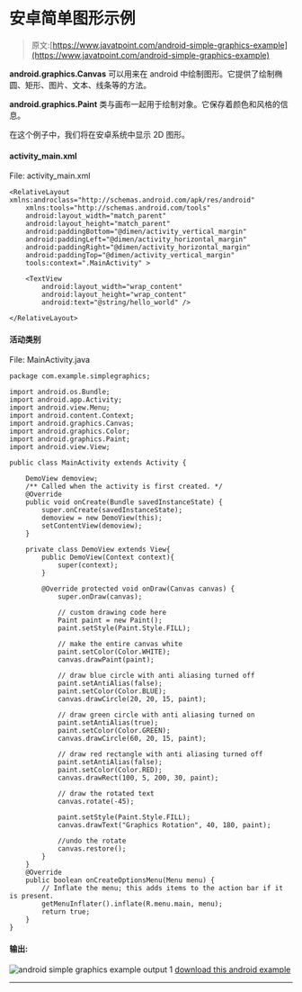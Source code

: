# 安卓简单图形示例

> 原文:[https://www.javatpoint.com/android-simple-graphics-example](https://www.javatpoint.com/android-simple-graphics-example)

**android.graphics.Canvas** 可以用来在 android 中绘制图形。它提供了绘制椭圆、矩形、图片、文本、线条等的方法。

**android.graphics.Paint** 类与画布一起用于绘制对象。它保存着颜色和风格的信息。

在这个例子中，我们将在安卓系统中显示 2D 图形。

#### activity_main.xml

File: activity_main.xml

```
<RelativeLayout xmlns:androclass="http://schemas.android.com/apk/res/android"
    xmlns:tools="http://schemas.android.com/tools"
    android:layout_width="match_parent"
    android:layout_height="match_parent"
    android:paddingBottom="@dimen/activity_vertical_margin"
    android:paddingLeft="@dimen/activity_horizontal_margin"
    android:paddingRight="@dimen/activity_horizontal_margin"
    android:paddingTop="@dimen/activity_vertical_margin"
    tools:context=".MainActivity" >

    <TextView
        android:layout_width="wrap_content"
        android:layout_height="wrap_content"
        android:text="@string/hello_world" />

</RelativeLayout>

```

#### 活动类别

File: MainActivity.java

```
package com.example.simplegraphics;

import android.os.Bundle;
import android.app.Activity;
import android.view.Menu;
import android.content.Context;
import android.graphics.Canvas;
import android.graphics.Color;
import android.graphics.Paint;
import android.view.View;

public class MainActivity extends Activity {

	DemoView demoview;
	/** Called when the activity is first created. */
	@Override
	public void onCreate(Bundle savedInstanceState) {
		super.onCreate(savedInstanceState);
		demoview = new DemoView(this);
		setContentView(demoview);
	}

	private class DemoView extends View{
		public DemoView(Context context){
			super(context);
		}

		@Override protected void onDraw(Canvas canvas) {
			super.onDraw(canvas);

			// custom drawing code here
			Paint paint = new Paint();
			paint.setStyle(Paint.Style.FILL);

			// make the entire canvas white
			paint.setColor(Color.WHITE);
			canvas.drawPaint(paint);

			// draw blue circle with anti aliasing turned off
			paint.setAntiAlias(false);
			paint.setColor(Color.BLUE);
			canvas.drawCircle(20, 20, 15, paint);

			// draw green circle with anti aliasing turned on
			paint.setAntiAlias(true);
			paint.setColor(Color.GREEN);
			canvas.drawCircle(60, 20, 15, paint);

			// draw red rectangle with anti aliasing turned off
			paint.setAntiAlias(false);
			paint.setColor(Color.RED);
			canvas.drawRect(100, 5, 200, 30, paint);

			// draw the rotated text
			canvas.rotate(-45);

			paint.setStyle(Paint.Style.FILL);
			canvas.drawText("Graphics Rotation", 40, 180, paint);

			//undo the rotate
			canvas.restore();
		}
	}
	@Override
	public boolean onCreateOptionsMenu(Menu menu) {
		// Inflate the menu; this adds items to the action bar if it is present.
		getMenuInflater().inflate(R.menu.main, menu);
		return true;
	}
}

```

#### 输出:

![android simple graphics example output 1](../Images/14ad263b644990d7f13ce1c6d68e10e9.png)
[download this android example](https://static.javatpoint.com/src/android/simplegraphics.zip)

* * *